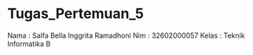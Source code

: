 # Tugas_Pertemuan_5

Nama  : Salfa Bella Inggrita Ramadhoni
Nim   : 32602000057
Kelas : Teknik Informatika B
